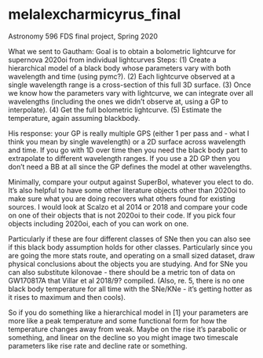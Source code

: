 # melalexcharmicyrus_final
Astronomy 596 FDS final project, Spring 2020

What we sent to Gautham:
Goal is to obtain a bolometric lightcurve for supernova 2020oi from individual lightcurves
Steps:
(1) Create a hierarchical model of a black body whose parameters vary with both wavelength and time (using pymc?).
(2) Each lightcurve observed at a single wavelength range is a cross-section of this full 3D surface.
(3) Once we know how the parameters vary with lightcurve, we can integrate over all wavelengths (including the ones we didn’t observe at, using a GP to interpolate).
(4) Get the full bolometric lightcurve.
(5) Estimate the temperature, again assuming blackbody.

His response:
your GP is really multiple GPS (either 1 per pass and - what I think you mean by single wavelength) or a 2D surface across wavelength and time.
If you go with 1D over time then you need the black body part to extrapolate to different wavelength ranges.
If you use a 2D GP then you don’t need a BB at all since the GP defines the model at other wavelengths.

Minimally, compare your output against SuperBol, whatever you elect to do.
It’s also helpful to have some other literature objects other than 2020oi to make sure what you are doing recovers what others found for existing sources.
I would look at Scalzo et al 2014 or 2018 and compare your code on one of their objects that is not 2020oi to their code.
If you pick four objects including 2020oi, each of you can work on one.

Particularly if these are four different classes of SNe then you can also see if this black body assumption holds for other classes.
Particularly since you are going the more stats route, and operating on a small sized dataset, draw physical conclusions about the objects you are studying.
And for SNe you can also substitute kilonovae - there should be a metric ton of data on GW170817A that Villar et al 2018/9?  compiled.
(Also, re. 5, there is no one black body temperature for all time with the SNe/KNe - it’s getting hotter as it rises to maximum and then cools).

So if you do something like a hierarchical model in [1] your parameters are more like a peak temperature and some functional form for how the temperature changes away from weak.
Maybe on the rise it’s parabolic or something, and linear on the decline so you might image two timescale parameters like rise rate and decline rate or something.
